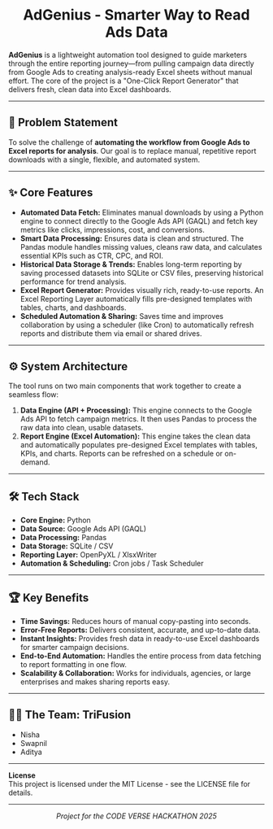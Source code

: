 <!DOCTYPE html>
<html>
<body>

<div align="center">
  <h1>AdGenius - Smarter Way to Read Ads Data</h1>
</div>

<p><b>AdGenius</b> is a lightweight automation tool designed to guide marketers through the entire reporting journey—from pulling campaign data directly from Google Ads to creating analysis-ready Excel sheets without manual effort. The core of the project is a "One-Click Report Generator" that delivers fresh, clean data into Excel dashboards.</p>

<hr>

<h2>🎯 Problem Statement</h2>
<p>To solve the challenge of <strong>automating the workflow from Google Ads to Excel reports for analysis</strong>. Our goal is to replace manual, repetitive report downloads with a single, flexible, and automated system.</p>

<hr>

<h2>✨ Core Features</h2>
<ul>
  <li><strong>Automated Data Fetch:</strong> Eliminates manual downloads by using a Python engine to connect directly to the Google Ads API (GAQL) and fetch key metrics like clicks, impressions, cost, and conversions.</li>
  <li><strong>Smart Data Processing:</strong> Ensures data is clean and structured. The Pandas module handles missing values, cleans raw data, and calculates essential KPIs such as CTR, CPC, and ROI.</li>
  <li><strong>Historical Data Storage & Trends:</strong> Enables long-term reporting by saving processed datasets into SQLite or CSV files, preserving historical performance for trend analysis.</li>
  <li><strong>Excel Report Generator:</strong> Provides visually rich, ready-to-use reports. An Excel Reporting Layer automatically fills pre-designed templates with tables, charts, and dashboards.</li>
  <li><strong>Scheduled Automation & Sharing:</strong> Saves time and improves collaboration by using a scheduler (like Cron) to automatically refresh reports and distribute them via email or shared drives.</li>
</ul>

<hr>

<h2>⚙️ System Architecture</h2>
<p>The tool runs on two main components that work together to create a seamless flow:</p>
<ol>
  <li><strong>Data Engine (API + Processing):</strong> This engine connects to the Google Ads API to fetch campaign metrics. It then uses Pandas to process the raw data into clean, usable datasets.</li>
  <li><strong>Report Engine (Excel Automation):</strong> This engine takes the clean data and automatically populates pre-designed Excel templates with tables, KPIs, and charts. Reports can be refreshed on a schedule or on-demand.</li>
</ol>



<hr>

<h2>🛠️ Tech Stack</h2>
<ul>
  <li><strong>Core Engine:</strong> Python</li>
  <li><strong>Data Source:</strong> Google Ads API (GAQL)</li>
  <li><strong>Data Processing:</strong> Pandas</li>
  <li><strong>Data Storage:</strong> SQLite / CSV</li>
  <li><strong>Reporting Layer:</strong> OpenPyXL / XlsxWriter</li>
  <li><strong>Automation & Scheduling:</strong> Cron jobs / Task Scheduler</li>
</ul>

<hr>

<h2>🏆 Key Benefits</h2>
<ul>
  <li><strong>Time Savings:</strong> Reduces hours of manual copy-pasting into seconds.</li>
  <li><strong>Error-Free Reports:</strong> Delivers consistent, accurate, and up-to-date data.</li>
  <li><strong>Instant Insights:</strong> Provides fresh data in ready-to-use Excel dashboards for smarter campaign decisions.</li>
  <li><strong>End-to-End Automation:</strong> Handles the entire process from data fetching to report formatting in one flow.</li>
  <li><strong>Scalability & Collaboration:</strong> Works for individuals, agencies, or large enterprises and makes sharing reports easy.</li>
</ul>

<hr>

<h2>🧑‍💻 The Team: TriFusion</h2>
<ul>
    <li>Nisha</li>
    <li>Swapnil</li>
    <li>Aditya</li>
</ul>

<hr>
<div>
<b>License</b>
  <br>
This project is licensed under the MIT License - see the LICENSE file for details.
</div>
<hr>
<div align="center">
  <p><em>Project for the CODE VERSE HACKATHON 2025</em></p>
</div>

</body>
</html>
